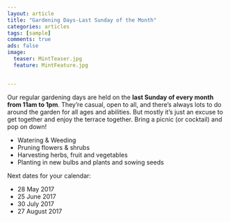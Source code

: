 ```yaml
---
layout: article
title: "Gardening Days-Last Sunday of the Month"
categories: articles
tags: [sample]
comments: true
ads: false
image:
  teaser: MintTeaser.jpg
  feature: MintFeature.jpg


---
```


Our regular gardening days are held on the **last Sunday of every month from 11am to 1pm**. They’re casual, open to all, and there’s always lots to do around the garden for all ages and abilities. But mostly it’s just an excuse to get together and enjoy the terrace together. Bring a picnic (or cocktail) and pop on down!

+ Watering & Weeding
+ Pruning flowers & shrubs
+ Harvesting herbs, fruit and vegetables
+ Planting in new bulbs and plants and sowing seeds

Next dates for your calendar:

+ 28 May 2017
+ 25 June 2017
+ 30 July 2017
+ 27 August 2017

